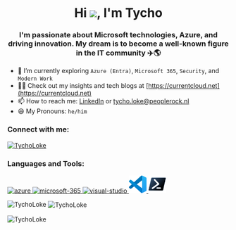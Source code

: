 <h1 align="center">Hi <img src="https://media.giphy.com/media/hvRJCLFzcasrR4ia7z/giphy.gif" width="28">, I'm Tycho</h1>
<h3 align="center">I'm passionate about Microsoft technologies, Azure, and driving innovation. My dream is to become a well-known figure in the IT community ✈️🌎</h3>

- 🌱 I’m currently exploring `Azure (Entra)`, `Microsoft 365`, `Security`, and `Modern Work`
- 👨‍💻 Check out my insights and tech blogs at [https://currentcloud.net](https://currentcloud.net)
- 📫 How to reach me: [LinkedIn](https://linkedin.com/in/tycholoke) or tycho.loke@peoplerock.nl
- 😄 My Pronouns: `he/him`

<h3 align="left">Connect with me:</h3>
<p align="left">
<a href="https://linkedin.com/in/your-link-here" target="blank"><img align="center" src="https://raw.githubusercontent.com/rahuldkjain/github-profile-readme-generator/master/src/images/icons/Social/linked-in-alt.svg" alt="TychoLoke" height="30" width="40" /></a></p>

<h3 align="left">Languages and Tools:</h3>
<p align="left">
<a href="https://azure.microsoft.com" target="_blank"> <img src="https://azure.microsoft.com/svghandler/azure/" alt="azure" width="40" height="40"/> </a> <a href="https://www.microsoft.com/en-us/microsoft-365" target="_blank"> <img src="https://www.microsoft.com/favicon.ico" alt="microsoft-365" width="40" height="40"/> </a> <a href="https://visualstudio.microsoft.com/" target="_blank"> <img src="https://visualstudio.microsoft.com/wp-content/uploads/2019/06/BrandVisualStudioWin2019-3.svg" alt="visual-studio" width="40" height="40"/> </a> <a href="https://code.visualstudio.com/" target="_blank"> <img src="https://raw.githubusercontent.com/github/explore/80688e429a7d4ef2fca1e82350fe8e3517d3494d/topics/visual-studio-code/visual-studio-code.png" alt="visual-studio-code" width="40" height="40"/> </a> <a href="https://www.powershellgallery.com/" target="_blank"> <img src="https://raw.githubusercontent.com/github/explore/31c636388d0f4c086308faf5b6be1a9ff9c3fc26/topics/powershell/powershell.png" alt="powershell" width="40" height="40"/> </a>
</p>


<p><img align="left" src="https://github-readme-stats.vercel.app/api/top-langs?username=TychoLoke&show_icons=true&theme=radical&locale=en&layout=compact" alt="TychoLoke" /></p>

<p>&nbsp;<img align="center" src="https://github-readme-stats.vercel.app/api?username=TychoLoke&show_icons=true&theme=radical&locale=en" alt="TychoLoke" /></p>

<p><img align="center" src="https://github-readme-streak-stats.herokuapp.com/?user=TychoLoke&theme=highcontrast" alt="TychoLoke" /></p>
